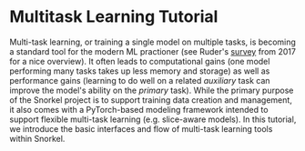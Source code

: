 # Multitask Learning Tutorial
Multi-task learning, or training a single model on multiple tasks, is becoming a standard tool for the modern ML practioner (see Ruder's [survey](http://ruder.io/multi-task/) from 2017 for a nice overview).
It often leads to computational gains (one model performing many tasks takes up less memory and storage) as well as performance gains (learning to do well on a related _auxiliary_ task can improve the model's ability on the _primary_ task).
While the primary purpose of the Snorkel project is to support training data creation and management, it also comes with a PyTorch-based modeling framework intended to support flexible multi-task learning (e.g. slice-aware models).
In this tutorial, we introduce the basic interfaces and flow of multi-task learning tools within Snorkel.

